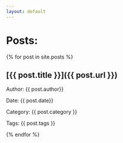 ```yaml
---
layout: default
---
```


# Posts:

{% for post in site.posts %}
## [{{ post.title }}]({{ post.url }})
Author: {{ post.author}}

Date: {{ post.date}}

Category: {{ post.category }}

Tags: {{ post.tags }}

{% endfor %}